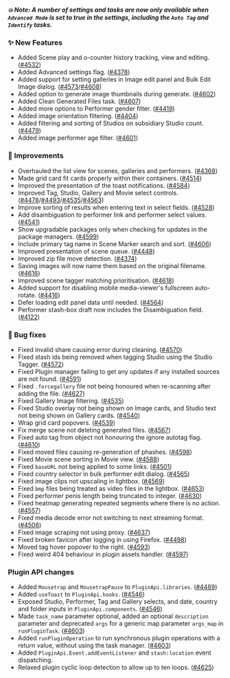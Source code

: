 ##### 💥 Note: A number of settings and tasks are now only available when `Advanced Mode` is set to true in the settings, including the `Auto Tag` and `Identify` tasks.

### ✨ New Features
* Added Scene play and o-counter history tracking, view and editing. ([#4532](https://github.com/stashapp/stash/pull/4532))
* Added Advanced settings flag. ([#4378](https://github.com/stashapp/stash/pull/4378))
* Added support for setting galleries in Image edit panel and Bulk Edit Image dialog. ([#4573](https://github.com/stashapp/stash/pull/4573)/[#4608](https://github.com/stashapp/stash/pull/4608))
* Added option to generate image thumbnails during generate. ([#4602](https://github.com/stashapp/stash/pull/4602))
* Added Clean Generated Files task. ([#4607](https://github.com/stashapp/stash/pull/4607))
* Added more options to Performer gender filter. ([#4419](https://github.com/stashapp/stash/pull/4419))
* Added image orientation filtering. ([#4404](https://github.com/stashapp/stash/pull/4404))
* Added filtering and sorting of Studios on subsidiary Studio count. ([#4479](https://github.com/stashapp/stash/pull/4479))
* Added image performer age filter. ([#4601](https://github.com/stashapp/stash/pull/4601))

### 🎨 Improvements
* Overhauled the list view for scenes, galleries and performers. ([#4368](https://github.com/stashapp/stash/pull/4368))
* Made grid card fit cards properly within their containers. ([#4514](https://github.com/stashapp/stash/pull/4514))
* Improved the presentation of the toast notifications. ([#4584](https://github.com/stashapp/stash/pull/4584))
* Improved Tag, Studio, Gallery and Movie select controls. ([#4478](https://github.com/stashapp/stash/pull/4478)/[#4493](https://github.com/stashapp/stash/pull/4493)/[#4535](https://github.com/stashapp/stash/pull/4535)/[#4563](https://github.com/stashapp/stash/pull/4563))
* Improve sorting of results when entering text in select fields. ([#4528](https://github.com/stashapp/stash/pull/4528))
* Add disambiguation to performer link and performer select values. ([#4541](https://github.com/stashapp/stash/pull/4541))
* Show upgradable packages only when checking for updates in the package managers. ([#4599](https://github.com/stashapp/stash/pull/4599))
* Include primary tag name in Scene Marker search and sort. ([#4606](https://github.com/stashapp/stash/pull/4606))
* Improved presentation of scene queue. ([#4448](https://github.com/stashapp/stash/pull/4448))
* Improved zip file move detection. ([#4374](https://github.com/stashapp/stash/pull/4374))
* Saving images will now name them based on the original filename. ([#4616](https://github.com/stashapp/stash/pull/4616))
* Improved scene tagger matching prioritisation. ([#4618](https://github.com/stashapp/stash/pull/4618))
* Added support for disabling mobile media-viewer's fullscreen auto-rotate. ([#4416](https://github.com/stashapp/stash/pull/4416))
* Defer loading edit panel data until needed. ([#4564](https://github.com/stashapp/stash/pull/4564))
* Performer stash-box draft now includes the Disambiguation field. ([#4122](https://github.com/stashapp/stash/pull/4122))

### 🐛 Bug fixes
* Fixed invalid share causing error during cleaning. ([#4570](https://github.com/stashapp/stash/pull/4570))
* Fixed stash ids being removed when tagging Studio using the Studio Tagger. ([#4572](https://github.com/stashapp/stash/pull/4572))
* Fixed Plugin manager failing to get any updates if any installed sources are not found. ([#4591](https://github.com/stashapp/stash/pull/4591))
* Fixed `.forcegallery` file not being honoured when re-scanning after adding the file. ([#4627](https://github.com/stashapp/stash/pull/4627))
* Fixed Gallery Image filtering. ([#4535](https://github.com/stashapp/stash/pull/4535))
* Fixed Studio overlay not being shown on Image cards, and Studio text not being shown on Gallery cards. ([#4540](https://github.com/stashapp/stash/pull/4540))
* Wrap grid card popovers. ([#4539](https://github.com/stashapp/stash/pull/4539))
* Fix merge scene not deleting generated files. ([#4567](https://github.com/stashapp/stash/pull/4567))
* Fixed auto tag from object not honouring the ignore autotag flag. ([#4610](https://github.com/stashapp/stash/pull/4610))
* Fixed moved files causing re-generation of phashes. ([#4598](https://github.com/stashapp/stash/pull/4598))
* Fixed Movie scene sorting in Movie view. ([#4588](https://github.com/stashapp/stash/pull/4588))
* Fixed `baseURL` not being applied to some links. ([#4501](https://github.com/stashapp/stash/pull/4501))
* Fixed country selector in bulk performer edit dialog. ([#4565](https://github.com/stashapp/stash/pull/4565))
* Fixed image clips not upscaling in lightbox. ([#4569](https://github.com/stashapp/stash/pull/4569))
* Fixed `bmp` files being treated as video files in the lightbox. ([#4653](https://github.com/stashapp/stash/pull/4653))
* Fixed performer penis length being truncated to integer. ([#4630](https://github.com/stashapp/stash/pull/4630))
* Fixed heatmap generating repeated segments where there is no action. ([#4557](https://github.com/stashapp/stash/pull/4557))
* Fixed media decode error not switching to next streaming format. ([#4506](https://github.com/stashapp/stash/pull/4506))
* Fixed image scraping not using proxy. ([#4637](https://github.com/stashapp/stash/pull/4637))
* Fixed broken favicon after logging in using Firefox. ([#4498](https://github.com/stashapp/stash/pull/4498))
* Moved tag hover popover to the right. ([#4593](https://github.com/stashapp/stash/pull/4593))
* Fixed weird 404 behaviour in plugin assets handler. ([#4597](https://github.com/stashapp/stash/pull/4597))

### Plugin API changes
* Added `Mousetrap` and `MousetrapPause` to `PluginApi.libraries`. ([#4489](https://github.com/stashapp/stash/pull/4489))
* Added `useToast` to `PluginApi.hooks`. ([#4546](https://github.com/stashapp/stash/pull/4546))
* Exposed Studio, Performer, Tag and Gallery selects, and date, country and folder inputs in `PluginApi.components`. ([#4546](https://github.com/stashapp/stash/pull/4546))
* Made `task_name` parameter optional, added an optional `description` parameter and deprecated `args` for a generic map parameter `args_map` in `runPluginTask`. ([#4603](https://github.com/stashapp/stash/pull/4603))
* Added `runPluginOperation` to run synchronous plugin operations with a return value, without using the task manager. ([#4603](https://github.com/stashapp/stash/pull/4603))
* Added `PluginApi.Event.addEventListener` and `stash:location` event dispatching.
* Relaxed plugin cyclic loop detection to allow up to ten loops. ([#4625](https://github.com/stashapp/stash/pull/4625))
